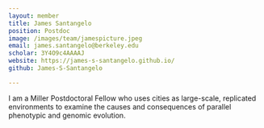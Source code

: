 ```yaml
---
layout: member
title: James Santangelo
position: Postdoc
image: /images/team/jamespicture.jpeg
email: james.santangelo@berkeley.edu
scholar: 3Y4O9c4AAAAJ
website: https://james-s-santangelo.github.io/
github: James-S-Santangelo

---
```



I am a Miller Postdoctoral Fellow who uses cities as large-scale, replicated environments to examine the causes and consequences of parallel phenotypic and genomic evolution.
